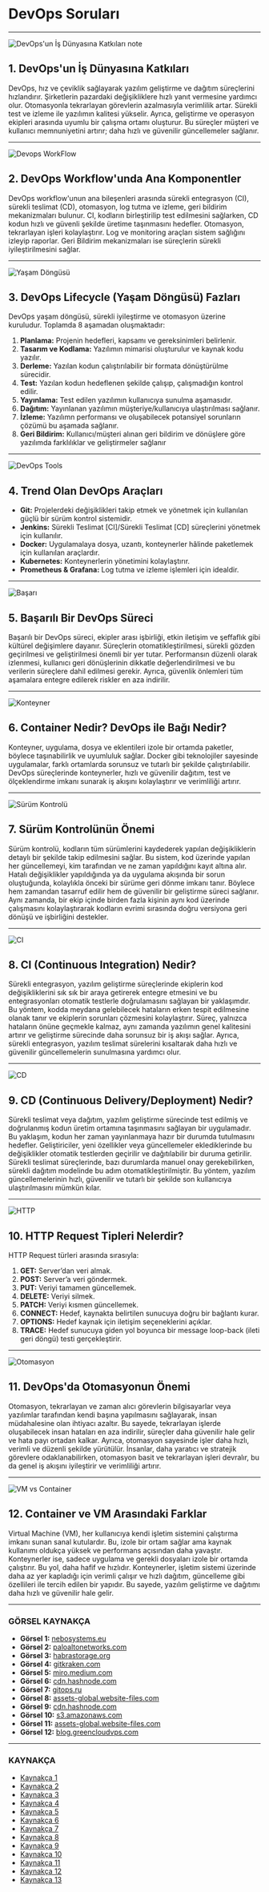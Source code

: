 # DevOps Soruları

---

![DevOps'un İş Dünyasına Katkıları note](https://nebosystems.eu/wp-content/uploads/2024/02/devops-services-1.jpg)

## 1. DevOps'un İş Dünyasına Katkıları

DevOps, hız ve çeviklik sağlayarak yazılım geliştirme ve dağıtım süreçlerini hızlandırır. Şirketlerin pazardaki değişikliklere hızlı yanıt vermesine yardımcı olur. Otomasyonla tekrarlayan görevlerin azalmasıyla verimlilik artar. Sürekli test ve izleme ile yazılımın kalitesi yükselir. Ayrıca, geliştirme ve operasyon ekipleri arasında uyumlu bir çalışma ortamı oluşturur. Bu süreçler müşteri ve kullanıcı memnuniyetini artırır; daha hızlı ve güvenilir güncellemeler sağlanır.

---

![Devops WorkFlow](https://www.paloaltonetworks.com/content/dam/pan/en_US/images/cyberpedia/devops.png)

## 2. DevOps Workflow'unda Ana Komponentler

DevOps workflow'unun ana bileşenleri arasında sürekli entegrasyon (CI), sürekli teslimat (CD), otomasyon, log tutma ve izleme, geri bildirim mekanizmaları bulunur. CI, kodların birleştirilip test edilmesini sağlarken, CD kodun hızlı ve güvenli şekilde üretime taşınmasını hedefler. Otomasyon, tekrarlayan işleri kolaylaştırır. Log ve monitoring araçları sistem sağlığını izleyip raporlar. Geri Bildirim mekanizmaları ise süreçlerin sürekli iyileştirilmesini sağlar.

---

![Yaşam Döngüsü](https://habrastorage.org/getpro/habr/upload_files/b5e/0e2/91d/b5e0e291df43c4a7caeb985d54177be5.png)

## 3. DevOps Lifecycle (Yaşam Döngüsü) Fazları

DevOps yaşam döngüsü, sürekli iyileştirme ve otomasyon üzerine kuruludur. Toplamda 8 aşamadan oluşmaktadır:
1. **Planlama:** Projenin hedefleri, kapsamı ve gereksinimleri belirlenir.
2. **Tasarım ve Kodlama:** Yazılımın mimarisi oluşturulur ve kaynak kodu yazılır.
3. **Derleme:** Yazılan kodun çalıştırılabilir bir formata dönüştürülme sürecidir.
4. **Test:** Yazılan kodun hedeflenen şekilde çalışıp, çalışmadığın kontrol edilir.
5. **Yayınlama:** Test edilen yazılımın kullanıcıya sunulma aşamasıdır.
6. **Dağıtım:** Yayınlanan yazılımın müşteriye/kullanıcıya ulaştırılması sağlanır.
7. **İzleme:** Yazılımn performansı ve oluşabilecek potansiyel sorunların çözümü bu aşamada sağlanır.
8. **Geri Bildirim:** Kullanıcı/müşteri alınan geri bildirim ve dönüşlere göre yazılımda farklılıklar ve geliştirmeler sağlanır
---

![DevOps Tools](https://www.gitkraken.com/wp-content/uploads/2021/06/og-devops-dark-e1624654502560.png)

## 4. Trend Olan DevOps Araçları

- **Git:** Projelerdeki değişiklikleri takip etmek ve yönetmek için kullanılan güçlü bir sürüm kontrol sistemidir.
- **Jenkins:** Sürekli Teslimat [CI]/Sürekli Teslimat [CD] süreçlerini yönetmek için kullanılır.
- **Docker:** Uygulamalaya dosya, uzantı, konteynerler hâlinde paketlemek için kullanılan araçlardır.
- **Kubernetes:** Konteynerlerin yönetimini kolaylaştırır.
- **Prometheus & Grafana:** Log tutma ve izleme işlemleri için idealdir.

---

![Başarı](https://miro.medium.com/v2/resize:fit:1400/1*luCZ2LuvkuNxJWPS2KjV_Q.png)

## 5. Başarılı Bir DevOps Süreci

Başarılı bir DevOps süreci, ekipler arası işbirliği, etkin iletişim ve şeffaflık gibi kültürel değişimlere dayanır. Süreçlerin otomatikleştirilmesi, sürekli gözden geçirilmesi ve geliştirilmesi önemli bir yer tutar. Performansın düzenli olarak izlenmesi, kullanıcı geri dönüşlerinin dikkatle değerlendirilmesi ve bu verilerin süreçlere dahil edilmesi gerekir. Ayrıca, güvenlik önlemleri tüm aşamalara entegre edilerek riskler en aza indirilir.

---

![Konteyner](https://cdn.hashnode.com/res/hashnode/image/upload/v1700133534084/a47f0002-88b2-4343-9dfb-7dcd59d32d3a.png?w=1600&h=840&fit=crop&crop=entropy&auto=compress,format&format=webp)

## 6. Container Nedir? DevOps ile Bağı Nedir?

Konteyner, uygulama, dosya ve eklentileri izole bir ortamda paketler, böylece taşınabilirlik ve uyumluluk sağlar. Docker gibi teknolojiler sayesinde uygulamalar, farklı ortamlarda sorunsuz ve tutarlı bir şekilde çalıştırılabilir. DevOps süreçlerinde konteynerler, hızlı ve güvenilir dağıtım, test ve ölçeklendirme imkanı sunarak iş akışını kolaylaştırır ve verimliliği artırır.

---

![Sürüm Kontrolü](https://gitops.ru/img/gitops.png)

## 7. Sürüm Kontrolünün Önemi

Sürüm kontrolü, kodların tüm sürümlerini kaydederek yapılan değişikliklerin detaylı bir şekilde takip edilmesini sağlar. Bu sistem, kod üzerinde yapılan her güncellemeyi, kim tarafından ve ne zaman yapıldığını kayıt altına alır. Hatalı değişiklikler yapıldığında ya da uygulama akışında bir sorun oluştuğunda, kolaylıkla önceki bir sürüme geri dönme imkanı tanır. Böylece hem zamandan tasarruf edilir hem de güvenilir bir geliştirme süreci sağlanır. Aynı zamanda, bir ekip içinde birden fazla kişinin aynı kod üzerinde çalışmasını kolaylaştırarak kodların evrimi sırasında doğru versiyona geri dönüşü ve işbirliğini destekler.

---

![CI](https://assets-global.website-files.com/64a01cd18357f65c0f873b79/64d3cfa4ca7fe84ad2aa8f4b_blog-post1.jpg)

## 8. CI (Continuous Integration) Nedir?

Sürekli entegrasyon, yazılım geliştirme süreçlerinde ekiplerin kod değişikliklerini sık sık bir araya getirerek entegre etmesini ve bu entegrasyonları otomatik testlerle doğrulamasını sağlayan bir yaklaşımdır. Bu yöntem, kodda meydana gelebilecek hataların erken tespit edilmesine olanak tanır ve ekiplerin sorunları çözmesini kolaylaştırır. Süreç, yalnızca hataların önüne geçmekle kalmaz, aynı zamanda yazılımın genel kalitesini artırır ve geliştirme sürecinde daha sorunsuz bir iş akışı sağlar. Ayrıca, sürekli entegrasyon, yazılım teslimat sürelerini kısaltarak daha hızlı ve güvenilir güncellemelerin sunulmasına yardımcı olur.

---

![CD](https://cdn.hashnode.com/res/hashnode/image/upload/v1694983021885/2f74856c-4d51-486a-862a-0cff00b9d5b6.png?w=1600&h=840&fit=crop&crop=entropy&auto=compress,format&format=webp)

## 9. CD (Continuous Delivery/Deployment) Nedir?

Sürekli teslimat veya dağıtım, yazılım geliştirme sürecinde test edilmiş ve doğrulanmış kodun üretim ortamına taşınmasını sağlayan bir uygulamadır. Bu yaklaşım, kodun her zaman yayınlanmaya hazır bir durumda tutulmasını hedefler. Geliştiriciler, yeni özellikler veya güncellemeler eklediklerinde bu değişiklikler otomatik testlerden geçirilir ve dağıtılabilir bir duruma getirilir. Sürekli teslimat süreçlerinde, bazı durumlarda manuel onay gerekebilirken, sürekli dağıtım modelinde bu adım otomatikleştirilmiştir. Bu yöntem, yazılım güncellemelerinin hızlı, güvenilir ve tutarlı bir şekilde son kullanıcıya ulaştırılmasını mümkün kılar.

---

![HTTP](https://s3.amazonaws.com/media-p.slid.es/uploads/1024155/images/6056460/pasted-from-clipboard.png)

## 10. HTTP Request Tipleri Nelerdir?

HTTP Request türleri arasında sırasıyla:

1. **GET:** Server’dan veri almak.
2. **POST:** Server’a veri göndermek.
3. **PUT:** Veriyi tamamen güncellemek.
4. **DELETE:** Veriyi silmek.
5. **PATCH:** Veriyi kısmen güncellemek.
6. **CONNECT:** Hedef, kaynakta belirtilen sunucuya doğru bir bağlantı kurar.
7. **OPTIONS:** Hedef kaynak için iletişim seçeneklerini açıklar.
8. **TRACE:** Hedef sunucuya giden yol boyunca bir message loop-back (ileti geri döngü) testi gerçekleştirir.
---

![Otomasyon](https://assets-global.website-files.com/64a01cd18357f65c0f873b79/64d3cfa4ca7fe84ad2aa8f4b_blog-post1.jpg)

## 11. DevOps'da Otomasyonun Önemi

Otomasyon, tekrarlayan ve zaman alıcı görevlerin bilgisayarlar veya yazılımlar tarafından kendi başına yapılmasını sağlayarak, insan müdahalesine olan ihtiyacı azaltır. Bu sayede, tekrarlayan işlerde oluşabilecek insan hataları en aza indirilir, süreçler daha güvenilir hale gelir ve hata payı ortadan kalkar. Ayrıca, otomasyon sayesinde işler daha hızlı, verimli ve düzenli şekilde yürütülür. İnsanlar, daha yaratıcı ve stratejik görevlere odaklanabilirken, otomasyon basit ve tekrarlayan işleri devralır, bu da genel iş akışını iyileştirir ve verimliliği artırır.

---

![VM vs Container](https://blog.greencloudvps.com/wp-content/uploads/2024/02/container-vs-vm-1.jpg)

## 12. Container ve VM Arasındaki Farklar

Virtual Machine (VM), her kullanıcıya kendi işletim sistemini çalıştırma imkanı sunan sanal kutulardır. Bu, izole bir ortam sağlar ama kaynak kullanımı oldukça yüksek ve performans açısından daha yavaştır. Konteynerler ise, sadece uygulama ve gerekli dosyaları izole bir ortamda çalıştırır. Bu yol, daha hafif ve hızlıdır. Konteynerler, işletim sistemi üzerinde daha az yer kapladığı için verimli çalışır ve hızlı dağıtım, güncelleme gibi özellileri ile tercih edilen bir yapıdır. Bu sayede, yazılım geliştirme ve dağıtımı daha hızlı ve güvenilir hale gelir.

---

### GÖRSEL KAYNAKÇA

- **Görsel 1:** [nebosystems.eu](https://nebosystems.eu/)
- **Görsel 2:** [paloaltonetworks.com](https://www.paloaltonetworks.com/)
- **Görsel 3:** [habrastorage.org](https://habrastorage.org/getpro)
- **Görsel 4:** [gitkraken.com](https://www.gitkraken.com/)
- **Görsel 5:** [miro.medium.com](https://miro.medium.com/)
- **Görsel 6:** [cdn.hashnode.com](https://cdn.hashnode.com/)
- **Görsel 7:** [gitops.ru](https://gitops.ru/)
- **Görsel 8:** [assets-global.website-files.com](https://assets-global.website-files.com/)
- **Görsel 9:** [cdn.hashnode.com](https://cdn.hashnode.com/)
- **Görsel 10:** [s3.amazonaws.com](https://s3.amazonaws.com/)
- **Görsel 11:** [assets-global.website-files.com](https://assets-global.website-files.com/)
- **Görsel 12:** [blog.greencloudvps.com](https://blog.greencloudvps.com/)

---

### KAYNAKÇA

- [Kaynakça 1](https://medium.com/search?q=Devops+Türkçe)
- [Kaynakça 2](https://devopsturkey.org/)
- [Kaynakça 3](https://medium.com/batech/docker-nedir-docker-kavramlar%C4%B1-avantajlar%C4%B1-901b37742ee0)
- [Kaynakça 4](https://aws.amazon.com/tr/)
- [Kaynakça 5](https://www.datamarket.com.tr/)
- [Kaynakça 6](https://cdn.hashnode.com/)
- [Kaynakça 7](https://talentgrid.io/tr/ci-cd-nedir-en-iyi-ci-cd-araclari/)
- [Kaynakça 8](https://yteblog.bilgem.tubitak.gov.tr/devops-nedir)
- [Kaynakça 9](https://snapbytes.com/devops-vs-sdlc-temel-farklar-1/)
- [Kaynakça 10](https://www.msazureturkey.com/devops-source-control-surum-kontrolu/)
- [Kaynakça 11](https://www.msazureturkey.com/)
- [Kaynakça 12](https://bilginc.com/tr/blog/devops-lifecycle-nedir-1323/)
- [Kaynakça 13](https://alkanfatih.com/http-nedir/)
